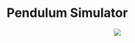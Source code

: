 # Pendulum Simulator
<p align="center">  <img src ="https://cloud.githubusercontent.com/assets/6885545/7335439/50780b54-eb8d-11e4-9558-68a48c226c0f.png" /></p>
